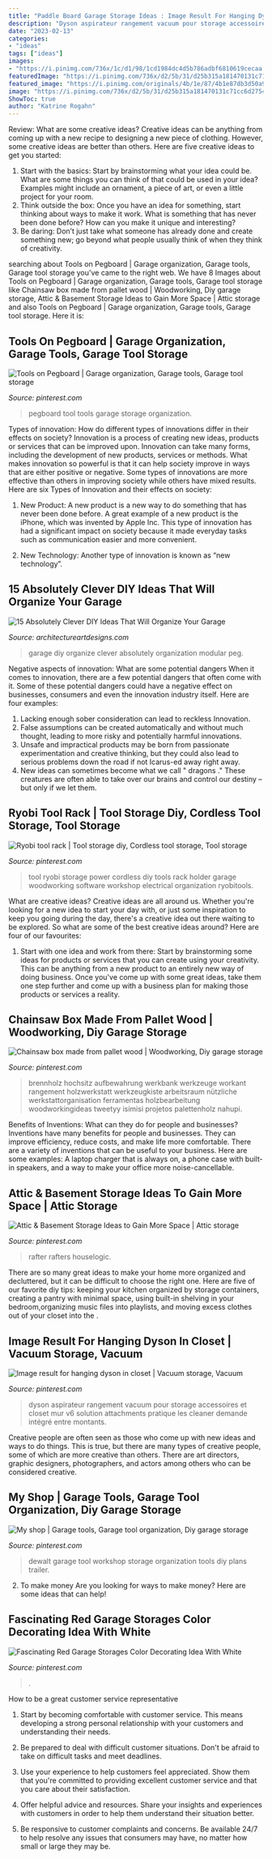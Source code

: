 ```yaml
---
title: "Paddle Board Garage Storage Ideas : Image Result For Hanging Dyson In Closet"
description: "Dyson aspirateur rangement vacuum pour storage accessoires et closet mur v6 solution attachments pratique les cleaner demande intégré entre montants"
date: "2023-02-13"
categories:
- "ideas"
tags: ["ideas"]
images:
- "https://i.pinimg.com/736x/1c/d1/98/1cd1984dc4d5b786adbf6810619cecaa.jpg"
featuredImage: "https://i.pinimg.com/736x/d2/5b/31/d25b315a181470131c71cc6d2754714c--dewalt-workshop.jpg"
featured_image: "https://i.pinimg.com/originals/4b/1e/87/4b1e87db3d50a99d501d59e9bc8275db.jpg"
image: "https://i.pinimg.com/736x/d2/5b/31/d25b315a181470131c71cc6d2754714c--dewalt-workshop.jpg"
ShowToc: true
author: "Katrine Rogahn"
---
```



Review: What are some creative ideas?
Creative ideas can be anything from coming up with a new recipe to designing a new piece of clothing. However, some creative ideas are better than others. Here are five creative ideas to get you started: 
1. Start with the basics: Start by brainstorming what your idea could be. What are some things you can think of that could be used in your idea? Examples might include an ornament, a piece of art, or even a little project for your room. 
2. Think outside the box: Once you have an idea for something, start thinking about ways to make it work. What is something that has never been done before? How can you make it unique and interesting? 
3. Be daring: Don’t just take what someone has already done and create something new; go beyond what people usually think of when they think of creativity.

	

		
searching about Tools on Pegboard | Garage organization, Garage tools, Garage tool storage you've came to the right web. We have 8 Images about Tools on Pegboard | Garage organization, Garage tools, Garage tool storage like Chainsaw box made from pallet wood | Woodworking, Diy garage storage, Attic &amp; Basement Storage Ideas to Gain More Space | Attic storage and also Tools on Pegboard | Garage organization, Garage tools, Garage tool storage. Here it is:
		
    
## Tools On Pegboard | Garage Organization, Garage Tools, Garage Tool Storage

<img loading=lazy src="https://i.pinimg.com/736x/a7/d8/92/a7d8927a7d8511898f4d831cdbe72699.jpg" onerror="this.onerror=null;this.src='https://tse4.mm.bing.net/th?id=OIP.44cYoZvKsiPj8fWKGvTVJAHaLE&amp;pid=15.1';" alt="Tools on Pegboard | Garage organization, Garage tools, Garage tool storage">

_Source: pinterest.com_

>pegboard tool tools garage storage organization. 

	

Types of innovation: How do different types of innovations differ in their effects on society?
Innovation is a process of creating new ideas, products or services that can be improved upon. Innovation can take many forms, including the development of new products, services or methods. What makes innovation so powerful is that it can help society improve in ways that are either positive or negative. Some types of innovations are more effective than others in improving society while others have mixed results. Here are six Types of Innovation and their effects on society: 
1) New Product: A new product is a new way to do something that has never been done before. A great example of a new product is the iPhone, which was invented by Apple Inc. This type of innovation has had a significant impact on society because it made everyday tasks such as communication easier and more convenient. 

2) New Technology: Another type of innovation is known as “new technology”.

    
## 15 Absolutely Clever DIY Ideas That Will Organize Your Garage

<img loading=lazy src="http://www.architectureartdesigns.com/wp-content/uploads/2017/10/15-Absolutely-Clever-DIY-Ideas-That-Will-Organize-Your-Garage-5.jpg" onerror="this.onerror=null;this.src='https://tse2.mm.bing.net/th?id=OIP.HDcJ1BPP7IVu4F1mq6--hwHaHa&amp;pid=15.1';" alt="15 Absolutely Clever DIY Ideas That Will Organize Your Garage">

_Source: architectureartdesigns.com_

>garage diy organize clever absolutely organization modular peg. 

	

Negative aspects of innovation: What are some potential dangers
When it comes to innovation, there are a few potential dangers that often come with it. Some of these potential dangers could have a negative effect on businesses, consumers and even the innovation industry itself. Here are four examples:
1. Lacking enough sober consideration can lead to reckless Innovation.
2. False assumptions can be created automatically and without much thought, leading to more risky and potentially harmful innovations.
3. Unsafe and impractical products may be born from passionate experimentation and creative thinking, but they could also lead to serious problems down the road if not Icarus-ed away right away. 
4. New ideas can sometimes become what we call " dragons ." These creatures are often able to take over our brains and control our destiny – but only if we let them.

    
## Ryobi Tool Rack | Tool Storage Diy, Cordless Tool Storage, Tool Storage

<img loading=lazy src="https://i.pinimg.com/736x/1c/d1/98/1cd1984dc4d5b786adbf6810619cecaa.jpg" onerror="this.onerror=null;this.src='https://tse1.mm.bing.net/th?id=OIP.Sli2h-Jter8xSkM8XeGvWgHaJ3&amp;pid=15.1';" alt="Ryobi tool rack | Tool storage diy, Cordless tool storage, Tool storage">

_Source: pinterest.com_

>tool ryobi storage power cordless diy tools rack holder garage woodworking software workshop electrical organization ryobitools. 

	

What are creative ideas?
Creative ideas are all around us. Whether you're looking for a new idea to start your day with, or just some inspiration to keep you going during the day, there's a creative idea out there waiting to be explored. So what are some of the best creative ideas around? Here are four of our favourites: 
1. Start with one idea and work from there: Start by brainstorming some ideas for products or services that you can create using your creativity. This can be anything from a new product to an entirely new way of doing business. Once you've come up with some great ideas, take them one step further and come up with a business plan for making those products or services a reality. 


    
## Chainsaw Box Made From Pallet Wood | Woodworking, Diy Garage Storage

<img loading=lazy src="https://i.pinimg.com/originals/4b/1e/87/4b1e87db3d50a99d501d59e9bc8275db.jpg" onerror="this.onerror=null;this.src='https://tse4.mm.bing.net/th?id=OIP.Zn47Ey9veTHTcv2ZM0XylwHaJ4&amp;pid=15.1';" alt="Chainsaw box made from pallet wood | Woodworking, Diy garage storage">

_Source: pinterest.com_

>brennholz hochsitz aufbewahrung werkbank werkzeuge workant rangement holzwerkstatt werkzeugkiste arbeitsraum nützliche werkstattorganisation ferramentas holzbearbeitung woodworkingideas tweetyy isimisi projetos palettenholz nahupi. 

	

Benefits of Inventions: What can they do for people and businesses?
Inventions have many benefits for people and businesses. They can improve efficiency, reduce costs, and make life more comfortable. There are a variety of inventions that can be useful to your business. Here are some examples: A laptop charger that is always on, a phone case with built-in speakers, and a way to make your office more noise-cancellable.

    
## Attic &amp; Basement Storage Ideas To Gain More Space | Attic Storage

<img loading=lazy src="https://i.pinimg.com/736x/67/1e/fc/671efc9d43d82ccb06310a1469e34ca5.jpg" onerror="this.onerror=null;this.src='https://tse3.mm.bing.net/th?id=OIP.AOs9_OeTvQzq9WY46CrZKAHaHh&amp;pid=15.1';" alt="Attic &amp; Basement Storage Ideas to Gain More Space | Attic storage">

_Source: pinterest.com_

>rafter rafters houselogic. 

	

There are so many great ideas to make your home more organized and decluttered, but it can be difficult to choose the right one. Here are five of our favorite diy tips: keeping your kitchen organized by storage containers, creating a pantry with minimal space, using built-in shelving in your bedroom,organizing music files into playlists, and moving excess clothes out of your closet into the .

    
## Image Result For Hanging Dyson In Closet | Vacuum Storage, Vacuum

<img loading=lazy src="https://i.pinimg.com/736x/ec/d5/2d/ecd52dc8a570dbae00212ef242cf2a7a.jpg" onerror="this.onerror=null;this.src='https://tse4.mm.bing.net/th?id=OIP.Gwyc8QIVLfXLNn_DnXMJ_AAAAA&amp;pid=15.1';" alt="Image result for hanging dyson in closet | Vacuum storage, Vacuum">

_Source: pinterest.com_

>dyson aspirateur rangement vacuum pour storage accessoires et closet mur v6 solution attachments pratique les cleaner demande intégré entre montants. 

	

Creative people are often seen as those who come up with new ideas and ways to do things. This is true, but there are many types of creative people, some of which are more creative than others. There are art directors, graphic designers, photographers, and actors among others who can be considered creative.

    
## My Shop | Garage Tools, Garage Tool Organization, Diy Garage Storage

<img loading=lazy src="https://i.pinimg.com/736x/d2/5b/31/d25b315a181470131c71cc6d2754714c--dewalt-workshop.jpg" onerror="this.onerror=null;this.src='https://tse3.mm.bing.net/th?id=OIP.3YIkyUzChWMMIVK4JmYM8AHaFj&amp;pid=15.1';" alt="My shop | Garage tools, Garage tool organization, Diy garage storage">

_Source: pinterest.com_

>dewalt garage tool workshop storage organization tools diy plans trailer. 

	

2. To make money
Are you looking for ways to make money? Here are some ideas that can help!

    
## Fascinating Red Garage Storages Color Decorating Idea With White

<img loading=lazy src="https://i.pinimg.com/736x/23/1e/13/231e13a2a0f95ffbae7d1e0068c694fb--red-cabinets-garage-cabinets.jpg" onerror="this.onerror=null;this.src='https://tse3.mm.bing.net/th?id=OIP.ZcpEY6OLNrZvUbxLceXuEQEsCX&amp;pid=15.1';" alt="Fascinating Red Garage Storages Color Decorating Idea With White">

_Source: pinterest.com_

>. 

	

How to be a great customer service representative
1. Start by becoming comfortable with customer service. This means developing a strong personal relationship with your customers and understanding their needs.
2. Be prepared to deal with difficult customer situations. Don't be afraid to take on difficult tasks and meet deadlines.

3. Use your experience to help customers feel appreciated. Show them that you're committed to providing excellent customer service and that you care about their satisfaction.

4. Offer helpful advice and resources. Share your insights and experiences with customers in order to help them understand their situation better.

5. Be responsive to customer complaints and concerns. Be available 24/7 to help resolve any issues that consumers may have, no matter how small or large they may be.


